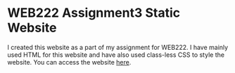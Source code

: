 # WEB222 Assignment3 Static Website
I created this website as a part of my assignment for WEB222. I have mainly used HTML for this website and have also used class-less CSS to style the website. You can access the website [here](https://aryank1511.github.io/WEB222-Assignment3-Static-Website/). 
